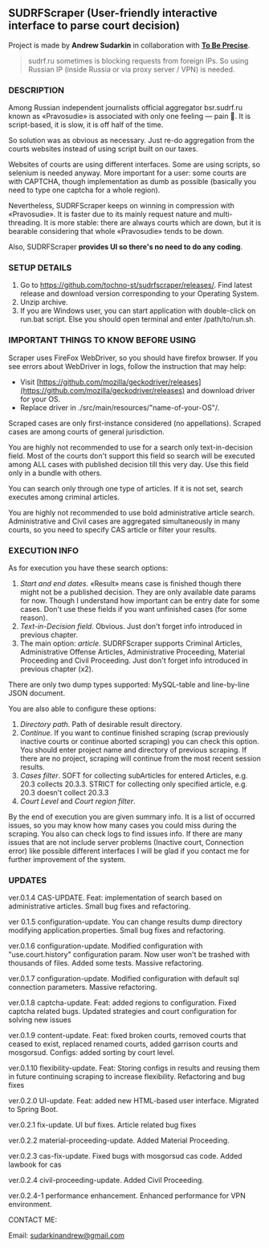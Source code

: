 ## SUDRFScraper (User-friendly interactive interface to parse court decision)

Project is made by **Andrew Sudarkin** in collaboration with [**To Be Precise**](https://tochno.st/).

> sudrf.ru sometimes is blocking requests from foreign IPs. So using Russian IP (inside Russia or via proxy server / VPN) is needed.

### DESCRIPTION

Among Russian independent journalists official aggregator bsr.sudrf.ru known as «Pravosudie» is associated with only one feeling — pain 🤕.
It is script-based, it is slow, it is off half of the time.

So solution was as obvious as necessary. Just re-do aggregation from the courts websites instead of using script built on our taxes.

Websites of courts are using different interfaces. Some are using scripts, so selenium is needed anyway. More important for a user: some courts are with CAPTCHA, though implementation as dumb as possible (basically you need to type one captcha for a whole region).

Nevertheless, SUDRFScraper keeps on winning in compression with «Pravosudie».
It is faster due to its mainly request nature and multi-threading.
It is more stable: there are always courts which are down, but it is bearable considering that whole «Pravosudie» tends to be down.

Also, SUDRFScraper **provides UI so there's no need to do any coding**.

### SETUP DETAILS

1. Go to https://github.com/tochno-st/sudrfscraper/releases/. Find latest release and download version corresponding to your Operating System.
2. Unzip archive.
3. If you are Windows user, you can start application with double-click on run.bat script. 
Else you should open terminal and enter /path/to/run.sh.

### IMPORTANT THINGS TO KNOW BEFORE USING

Scraper uses FireFox WebDriver, so you should have firefox browser. If you see errors about WebDriver in logs, follow the instruction that may help:

- Visit [https://github.com/mozilla/geckodriver/releases](https://github.com/mozilla/geckodriver/releases) and download driver for your OS.
- Replace driver in ./src/main/resources/"name-of-your-OS"/.

Scraped cases are only first-instance considered (no appellations).
Scraped cases are among courts of general jurisdiction.

You are highly not recommended to use for a search only text-in-decision field. 
Most of the courts don't support this field so search will be executed among ALL cases with published decision till this very day.
Use this field only in a bundle with others.

You can search only through one type of articles. If it is not set, search executes among criminal articles.

You are highly not recommended to use bold administrative article search.
Administrative and Civil cases are aggregated simultaneously in many courts, so you need to specify CAS article or filter your results.

### EXECUTION INFO

As for execution you have these search options:

1. *Start and end dates*. «Result» means case is finished though there might not be a published decision. They are only available date params for now. Though I understand how important can be entry date for some cases. Don't use these fields if you want unfinished cases (for some reason).
2. *Text-in-Decision field*. Obvious. Just don't forget info introduced in previous chapter.
3. The main option: *article*. SUDRFScraper supports Criminal Articles, Administrative Offense Articles, Administrative Proceeding, Material Proceeding and Civil Proceeding. Just don't forget info introduced in previous chapter (x2).

There are only two dump types supported: MySQL-table and line-by-line JSON document.

You are also able to configure these options:

1. *Directory path*. Path of desirable result directory.
2. *Continue*. If you want to continue finished scraping (scrap previously inactive courts or continue aborted scraping) you can check this option. You should enter project name and directory of previous scraping. If there are no project, scraping will continue from the most recent session results.
3. *Cases filter*. SOFT for collecting subArticles for entered Articles, e.g. 20.3 collects 20.3.3. STRICT for collecting only specified article, e.g. 20.3 doesn't collect 20.3.3
4. *Court Level* and *Court region filter*.

By the end of execution you are given summary info. It is a list of occurred issues, so you may know how many cases you could miss during the scraping. You also can check logs to find issues info. If there are many issues that are not include server problems (Inactive court, Connection error) like possible different interfaces I will be glad if you contact me for further improvement of the system.

### UPDATES

ver.0.1.4 CAS-UPDATE. Feat: implementation of search based on administrative articles. Small bug fixes and refactoring.

ver 0.1.5 configuration-update. You can change results dump directory modifying application.properties. Small bug fixes and refactoring.

ver.0.1.6 configuration-update. Modified configuration with "use.court.history" configuration param. Now user won't be trashed with thousands of files. Added some tests.
Massive refactoring.

ver.0.1.7 configuration-update. Modified configuration with default sql connection parameters. Massive refactoring.

ver.0.1.8 captcha-update. Feat: added regions to configuration. Fixed captcha related bugs. Updated strategies and court configuration for solving new issues 

ver.0.1.9 content-update. Feat: fixed broken courts, removed courts that ceased to exist, replaced renamed courts, added garrison courts and mosgorsud. Configs: added sorting by court level.

ver.0.1.10 flexibility-update. Feat: Storing configs in results and reusing them in future continuing scraping to increase flexibility. Refactoring and bug fixes

ver.0.2.0 UI-update. Feat: added new HTML-based user interface. Migrated to Spring Boot.

ver.0.2.1 fix-update. UI buf fixes. Article related bug fixes

ver.0.2.2 material-proceeding-update. Added Material Proceeding.

ver.0.2.3 cas-fix-update. Fixed bugs with mosgorsud cas code. Added lawbook for cas

ver.0.2.4 civil-proceeding-update. Added Civil Proceeding.

ver.0.2.4-1 performance enhancement. Enhanced performance for VPN environment.

CONTACT ME:

Email: sudarkinandrew@gmail.com
